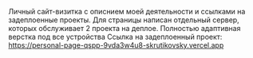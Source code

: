 Личный сайт-визитка с описнием моей деятельности и ссылками на задеплоенные проекты. Для страницы написан отдельный сервер, которых обслуживает 2 проекта на деплое. 
Полностью адаптивная верстка под все устройства
Ссылка на задеплоенный проект: https://personal-page-qspp-9vda3w4u8-skrutikovsky.vercel.app
